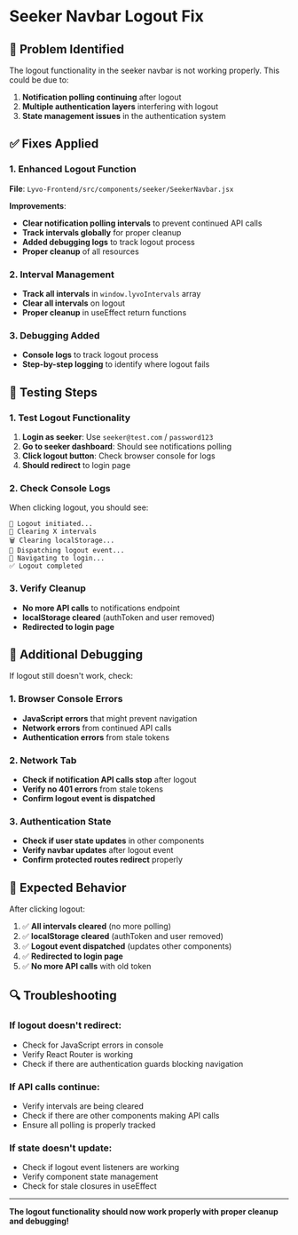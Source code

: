 # Seeker Navbar Logout Fix

## 🚨 Problem Identified
The logout functionality in the seeker navbar is not working properly. This could be due to:
1. **Notification polling continuing** after logout
2. **Multiple authentication layers** interfering with logout
3. **State management issues** in the authentication system

## ✅ Fixes Applied

### 1. Enhanced Logout Function
**File**: `Lyvo-Frontend/src/components/seeker/SeekerNavbar.jsx`

**Improvements**:
- **Clear notification polling intervals** to prevent continued API calls
- **Track intervals globally** for proper cleanup
- **Added debugging logs** to track logout process
- **Proper cleanup** of all resources

### 2. Interval Management
- **Track all intervals** in `window.lyvoIntervals` array
- **Clear all intervals** on logout
- **Proper cleanup** in useEffect return functions

### 3. Debugging Added
- **Console logs** to track logout process
- **Step-by-step logging** to identify where logout fails

## 🧪 Testing Steps

### 1. Test Logout Functionality
1. **Login as seeker**: Use `seeker@test.com` / `password123`
2. **Go to seeker dashboard**: Should see notifications polling
3. **Click logout button**: Check browser console for logs
4. **Should redirect** to login page

### 2. Check Console Logs
When clicking logout, you should see:
```
🔄 Logout initiated...
🧹 Clearing X intervals
🗑️ Clearing localStorage...
📡 Dispatching logout event...
🚀 Navigating to login...
✅ Logout completed
```

### 3. Verify Cleanup
- **No more API calls** to notifications endpoint
- **localStorage cleared** (authToken and user removed)
- **Redirected to login page**

## 🔧 Additional Debugging

If logout still doesn't work, check:

### 1. Browser Console Errors
- **JavaScript errors** that might prevent navigation
- **Network errors** from continued API calls
- **Authentication errors** from stale tokens

### 2. Network Tab
- **Check if notification API calls stop** after logout
- **Verify no 401 errors** from stale tokens
- **Confirm logout event is dispatched**

### 3. Authentication State
- **Check if user state updates** in other components
- **Verify navbar updates** after logout event
- **Confirm protected routes redirect** properly

## 🚀 Expected Behavior

After clicking logout:
1. ✅ **All intervals cleared** (no more polling)
2. ✅ **localStorage cleared** (authToken and user removed)
3. ✅ **Logout event dispatched** (updates other components)
4. ✅ **Redirected to login page**
5. ✅ **No more API calls** with old token

## 🔍 Troubleshooting

### If logout doesn't redirect:
- Check for JavaScript errors in console
- Verify React Router is working
- Check if there are authentication guards blocking navigation

### If API calls continue:
- Verify intervals are being cleared
- Check if there are other components making API calls
- Ensure all polling is properly tracked

### If state doesn't update:
- Check if logout event listeners are working
- Verify component state management
- Check for stale closures in useEffect

---

**The logout functionality should now work properly with proper cleanup and debugging!**
